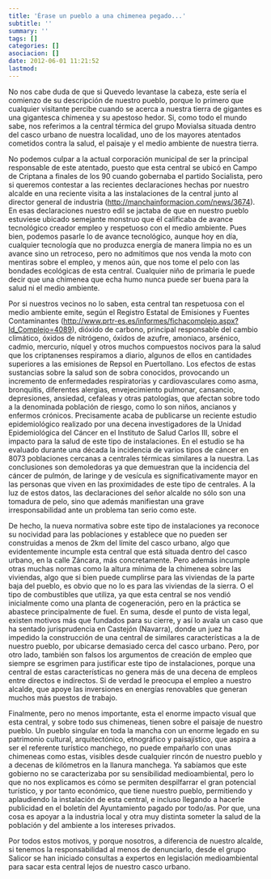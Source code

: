 ```yaml
---
title: 'Érase un pueblo a una chimenea pegado...'
subtitle: ''
summary: ''
tags: []
categories: []
asociacion: []
date: 2012-06-01 11:21:52
lastmod:
---
```


No nos cabe duda de que si Quevedo levantase la cabeza, este sería el comienzo de su descripción de nuestro pueblo, porque lo primero que cualquier visitante percibe cuando se acerca a nuestra tierra de gigantes es una gigantesca chimenea y su apestoso hedor. Si, como todo el mundo sabe, nos referimos a la central térmica del grupo Movialsa situada dentro del casco urbano de nuestra localidad, uno de los mayores atentados cometidos contra la salud, el paisaje y el medio ambiente de nuestra tierra. 

No podemos culpar a la actual corporación municipal de ser la principal responsable de este atentado, puesto que esta central se ubicó en Campo de Criptana a finales de los 90 cuando gobernaba el partido Socialista, pero si queremos contestar a las recientes declaraciones hechas por nuestro alcalde en una reciente visita a las instalaciones de la central junto al director general de industria (http://manchainformacion.com/news/3674). En esas declaraciones nuestro edil se jactaba de que en nuestro pueblo estuviese ubicado semejante monstruo que él calificaba de avance tecnológico creador empleo y respetuoso con el medio ambiente. Pues bien, podemos pasarle lo de avance tecnológico, aunque hoy en día, cualquier tecnología que no produzca energía de manera limpia no es un avance sino un retroceso, pero no admitimos que nos venda la moto con mentiras sobre el empleo, y menos aún, que nos tome el pelo con las bondades ecológicas de esta central. Cualquier niño de primaria le puede decir que una chimenea que echa humo nunca puede ser buena para la salud ni el medio ambiente.

Por si nuestros vecinos no lo saben, esta central tan respetuosa con el medio ambiente emite, según el Registro Estatal de Emisiones y Fuentes Contaminantes (http://www.prtr-es.es/informes/fichacomplejo.aspx?Id_Complejo=4089), dióxido de carbono, principal responsable del cambio climático, óxidos de nitrógeno, óxidos de azufre, amoniaco, arsénico, cadmio, mercurio, níquel y otros muchos compuestos nocivos para la salud que los criptanenses respiramos a diario, algunos de ellos en cantidades superiores a las emisiones de Repsol en Puertollano. Los efectos de estas sustancias sobre la salud son de sobra conocidos, provocando un incremento de enfermedades respiratorias y cardiovasculares como asma, bronquitis, diferentes alergias, envejecimiento pulmonar, cansancio, depresiones, ansiedad, cefaleas y otras patologías, que afectan sobre todo a la denominada población de riesgo, como lo son niños, ancianos y enfermos crónicos. Precisamente acaba de publicarse un reciente estudio epidemiológico realizado por una decena investigadores de la Unidad Epidemiológica del Cáncer en el Instituto de Salud Carlos III, sobre el impacto para la salud de este tipo de instalaciones. En el estudio se ha evaluado durante una década la incidencia de varios tipos de cáncer en 8073 poblaciones cercanas a centrales térmicas similares a la nuestra. Las conclusiones son demoledoras ya que demuestran que la incidencia del cáncer de pulmón, de laringe y de vesícula es significativamente mayor en las personas que viven en las proximidades de este tipo de centrales. A la luz de estos datos, las declaraciones del señor alcalde no sólo son una tomadura de pelo, sino que además manifiestan una grave irresponsabilidad ante un problema tan serio como este. 

De hecho, la nueva normativa sobre este tipo de instalaciones ya reconoce su nocividad para las poblaciones y establece que no pueden ser construidas a menos de 2km del límite del casco urbano, algo que evidentemente incumple esta central que está situada dentro del casco urbano, en la calle Záncara, más concretamente. Pero además incumple otras muchas normas como la altura mínima de la chimenea sobre las viviendas, algo que si bien puede cumplirse para las viviendas de la parte baja del pueblo, es obvio que no lo es para las viviendas de la sierra. O el tipo de combustibles que utiliza, ya que esta central se nos vendió inicialmente como una planta  de cogeneración, pero en la práctica se abastece principalmente de fuel.
En suma, desde el punto de vista legal, existen motivos más que fundados para su cierre, y así lo avala un caso que ha sentado jurisprudencia en Castejón (Navarra), donde un juez ha impedido la construcción de una central de similares características a la de nuestro pueblo, por ubicarse demasiado cerca del casco urbano. 
Pero, por otro lado, también son falsos los argumentos de creación de empleo que siempre se esgrimen para justificar este tipo de instalaciones, porque una central de estas características no genera más de una decena de empleos entre directos e indirectos. Si de verdad le preocupa el empleo a nuestro alcalde, que apoye las inversiones en energías renovables que generan muchos más puestos de trabajo. 

Finalmente, pero no menos importante, esta el enorme impacto visual que esta central, y sobre todo sus chimeneas, tienen sobre el paisaje de nuestro pueblo. Un pueblo singular en toda la mancha con un enorme legado en su patrimonio cultural, arquitectónico, etnográfico y paisajístico, que aspira a ser el referente turístico manchego, no puede empañarlo con unas chimeneas como estas, visibles desde cualquier  rincón de nuestro pueblo y a decenas de kilómetros en la llanura manchega. Ya sabíamos que este gobierno no se caracterizaba por su sensibilidad medioambiental, pero lo que no nos explicamos es cómo se permiten despilfarrar el gran potencial turístico, y por tanto económico, que tiene nuestro pueblo, permitiendo y aplaudiendo la instalación de esta central, e incluso llegando a hacerle publicidad en el boletín del Ayuntamiento pagado por todo/as. Por que, una cosa es apoyar a la industria local y otra muy distinta someter la salud de la población y del ambiente a los intereses privados.

Por todos estos motivos, y porque nosotros, a diferencia de nuestro alcalde, si tenemos la responsabilidad al menos de denunciarlo, desde el grupo Salicor se han iniciado consultas a expertos en legislación medioambiental para sacar esta central lejos de nuestro casco urbano. 

